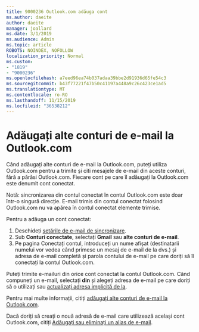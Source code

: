 ```yaml
---
title: 9000236 Outlook.com adăuga cont
ms.author: daeite
author: daeite
manager: joallard
ms.date: 3/1/2019
ms.audience: Admin
ms.topic: article
ROBOTS: NOINDEX, NOFOLLOW
localization_priority: Normal
ms.custom:
- "1819"
- "9000236"
ms.openlocfilehash: a7eed96ea74b037adaa39bbe2d91936d65fe54c3
ms.sourcegitcommit: b43f77221f47b50c41197a448a9c26c423ce1ad5
ms.translationtype: MT
ms.contentlocale: ro-RO
ms.lasthandoff: 11/15/2019
ms.locfileid: "36538212"
---
```

# <a name="add-your-other-email-accounts-to-outlookcom"></a>Adăugați alte conturi de e-mail la Outlook.com

Când adăugați alte conturi de e-mail la Outlook.com, puteți utiliza Outlook.com pentru a trimite și citi mesajele de e-mail din aceste conturi, fără a părăsi Outlook.com. Fiecare cont pe care îl adăugați la Outlook.com este denumit cont conectat.

Notă: sincronizarea din contul conectat în contul Outlook.com este doar într-o singură direcție. E-mail trimis din contul conectat folosind Outlook.com nu va apărea în contul conectat elemente trimise.

Pentru a adăuga un cont conectat:

1. Deschideți [setările de e-mail de sincronizare](https://go.microsoft.com/fwlink/?linkid=875264).
2. Sub **Conturi conectate**, selectați **Gmail** sau **alte conturi de e-mail**.
3. Pe pagina Conectați contul, introduceți un nume afișat (destinatarii numelui vor vedea când primesc un mesaj de e-mail de la dvs.) și adresa de e-mail completă și parola contului de e-mail pe care doriți să îl conectați la contul Outlook.com.

Puteți trimite e-mailuri din orice cont conectat la contul Outlook.com. Când compuneți un e-mail, selectați **din** și alegeți adresa de e-mail pe care doriți să o utilizați sau [actualizați adresa implicită de la](https://go.microsoft.com/fwlink/?linkid=875264).

Pentru mai multe informații, citiți [adăugați alte conturi de e-mail la Outlook.com](https://support.office.com/article/c5224df4-5885-4e79-91ba-523aa743f0ba?wt.mc_id=Office_Outlook_com_Alchemy).

Dacă doriți să creați o nouă adresă de e-mail care utilizează același cont Outlook.com, citiți [Adăugați sau eliminați un alias de e-mail](https://support.office.com/article/459b1989-356d-40fa-a689-8f285b13f1f2?wt.mc_id=Office_Outlook_com_Alchemy).